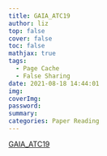 ```yaml
---
title: GAIA_ATC19
author: liz
top: false
cover: false
toc: false
mathjax: true
tags:
  - Page Cache
  - False Sharing
date: 2021-08-18 14:44:01
img:
coverImg:
password:
summary:
categories: Paper Reading
---
```


[GAIA_ATC19](/share/ppts/GAIA_ATC19.pdf)
